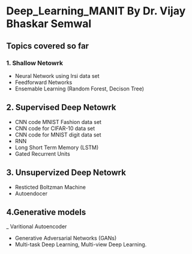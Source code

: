 # Deep_Learning_MANIT By Dr. Vijay Bhaskar Semwal
## Topics covered so far
### 1. Shallow Netowrk 
* Neural Network using Irsi data set
* Feedforward Networks
* Ensemable Learning (Random Forest, Decison Tree)
## 2. Supervised Deep Netowrk 
- CNN code MNIST Fashion data set
- CNN code for CIFAR-10 data set
- CNN code for MNIST digit data set
-  RNN
- Long Short Term Memory (LSTM)
-  Gated Recurrent Units
## 3. Unsupervized Deep Netowrk 
* Resticted Boltzman Machine
* Autoendocer
## 4.Generative models
_ Varitional Autoencoder
- Generative Adversarial Networks (GANs)
- Multi-task Deep Learning, Multi-view Deep Learning.
